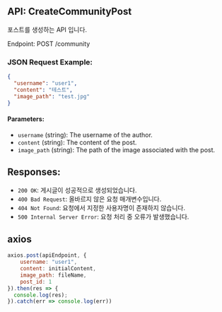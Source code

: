 ## API: CreateCommunityPost

포스트를 생성하는 API 입니다.

Endpoint: POST /community

### JSON Request Example:
```json
{
  "username": "user1",
  "content": "테스트",
  "image_path": "test.jpg"
}
```

#### Parameters:

- `username` (string): The username of the author.
- `content` (string): The content of the post.
- `image_path` (string): The path of the image associated with the post.

## Responses:

- `200 OK`: 게시글이 성공적으로 생성되었습니다.
- `400 Bad Request`: 올바르지 않은 요청 매개변수입니다.
- `404 Not Found`: 요청에서 지정한 사용자명이 존재하지 않습니다.
- `500 Internal Server Error`: 요청 처리 중 오류가 발생했습니다.

## axios
```js
axios.post(apiEndpoint, {
    username: "user1",
    content: initialContent,
    image_path: fileName,
    post_id: 1
}).then(res => {
  console.log(res);
}).catch(err => console.log(err))
```
